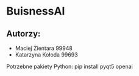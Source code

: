 # BuisnessAI
## Autorzy:
* Maciej Zientara 99948
* Katarzyna Kołoda 99693

Potrzebne pakiety Python:
pip install pyqt5 openai
